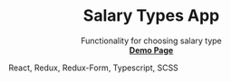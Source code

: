 <h1 align="center">Salary Types App</h1>
<p align="center">
  Functionality for choosing salary type
  <br>
  <a href=""><strong>Demo Page</strong></a>
</p>

React, Redux, Redux-Form, Typescript, SCSS
